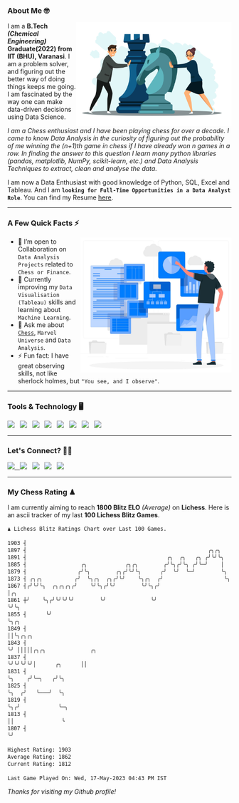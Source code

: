 ### About Me 🤓
<img align="right" alt="Coding" width="350" src="https://github.com/Laxman-Lakhan/Laxman-Lakhan/blob/master/Assets/Chess_Vector.jpg">   

I am a **B.Tech** _**(Chemical Engineering)**_ **Graduate(2022) from IIT (BHU), Varanasi**. I am a problem solver, and figuring out the better way of doing things keeps me going. I am fascinated by the way one can make data-driven decisions using Data Science. 

_I am a Chess enthusiast and I have been playing chess for over a decade. I came to know Data Analysis in the curiosity of figuring out the probability of me winning the (n+1)th game in chess if I have already won n games in a row. In finding the answer to this question I learn many python libraries (pandas, matplotlib, NumPy, scikit-learn, etc.) and Data Analysis Techniques to extract, clean and analyse the data._

I am now a Data Enthusiast with good knowledge of Python, SQL, Excel and Tableau. And I am **`looking for Full-Time Opportunities in a Data Analyst Role`**. You can find my Resume
 [here](https://drive.google.com/file/d/1UIOoogRLj5eGQFQBkuvMmTISZVdl2Ok7/view?usp=sharing).


---

### A Few Quick Facts ⚡️
<img align="right" alt="Coding" width="340" src="https://github.com/Laxman-Lakhan/Laxman-Lakhan/blob/master/Assets/Data_Vector.jpg">   

- 🤝 I’m open to Collaboration on `Data Analysis Projects` related to `Chess or Finance`.
- 📖 Currently improving my `Data Visualisation (Tableau)` skills and learning about `Machine Learning`.
- 💬 Ask me about [`Chess`](https://lichess.org/@/YourKingIsInDanger), `Marvel Universe` and `Data Analysis`.
- ⚡️ Fun fact: I have great observing skills, not like sherlock holmes, but `"You see, and I observe"`.

---
### Tools & Technology 🖥

<img src="https://img.shields.io/badge/Python-white?logo=Python&logoColor=ColorName&style=ShieldStyle" /> &nbsp;
<img src="https://img.shields.io/badge/MySQL-white?logo=MySQL&logoColor=ColorName&style=ShieldStyle" /> &nbsp;
<img src="https://img.shields.io/badge/Tableau-white?logo=Tableau&logoColor=ColorName&style=ShieldStyle" /> &nbsp;
<img src="https://img.shields.io/badge/Excel-white?logo=Microsoft+Excel&logoColor=196F3D&style=ShieldStyle" /> &nbsp;
<img src="https://img.shields.io/badge/Jupyter-white?logo=Jupyter&logoColor=ColorName&style=ShieldStyle" /> &nbsp;
<img src="https://img.shields.io/badge/pandas-white?logo=Pandas&logoColor=000080&style=ShieldStyle" /> &nbsp;
<img src="https://img.shields.io/badge/numpy-white?logo=Numpy&logoColor=85C1E9&style=ShieldStyle" /> &nbsp;
<img src="https://img.shields.io/badge/scikit learn-white?logo=Scikit+Learn&logoColor=ColorName&style=ShieldStyle" /> &nbsp;



---

### Let's Connect? 🫳🏻

<a href="mailto:laxmansingh.lakhan@gmail.com"> <img src="https://img.icons8.com/fluent/48/000000/gmail.png" width="3.5%"/> &nbsp;
[<img src="https://img.icons8.com/color/48/000000/linkedin.png" width="3.5%"/>](https://www.linkedin.com/in/laxman-lakhan/)  &nbsp;
[<img src="https://img.icons8.com/fluent/48/000000/facebook-new.png" width="3.5%"/>](https://www.facebook.com/s.laxmanlakhan/)  &nbsp;
[<img src="https://img.icons8.com/fluent/48/000000/instagram-new.png" width="3.5%"/>](https://www.instagram.com/laxman.lakhan/)  &nbsp;
[<img src="https://img.icons8.com/color/48/000000/twitter.png" width="3.5%"/>](https://twitter.com/laxman__lakhan)  &nbsp;

 ---
  
### My Chess Rating ♟
  
I am currently aiming to reach **1800 Blitz ELO** *(Average)* on **Lichess**. Here is an ascii tracker of my last **100 Lichess Blitz Games**.

  ```
  ♟︎ 𝙻𝚒𝚌𝚑𝚎𝚜𝚜 𝙱𝚕𝚒𝚝𝚣 𝚁𝚊𝚝𝚒𝚗𝚐𝚜 𝙲𝚑𝚊𝚛𝚝 𝚘𝚟𝚎𝚛 𝙻𝚊𝚜𝚝 𝟷00 𝙶𝚊𝚖𝚎𝚜.
  
1903 ┤
1897 ┤                                                         ╭╮╭╮
1891 ┤                                            ╭╮  ╭╮   ╭╮ ╭╯╰╯╰╮
1885 ┤                 ╭╮            ╭╮╭╮        ╭╯╰╮╭╯╰╮ ╭╯╰─╯    │
1879 ┤                ╭╯╰╮        ╭╮╭╯╰╯╰╮      ╭╯  ╰╯  ╰─╯        ╰╮
1873 ┤ ╭╮╭╮          ╭╯  ╰╮╭╮  ╭╮╭╯╰╯    ╰╮╭╮  ╭╯                   ╰╮
1867 ┤╭╯╰╯╰╮  ╭╮╭╮╭╮╭╯    ╰╯╰╮╭╯╰╯        ╰╯╰╮╭╯                     │╭╮
1861 ┼╯    ╰╮╭╯╰╯╰╯╰╯        ╰╯              ╰╯                      ╰╯╰╮
1855 ┤      ╰╯                                                          ╰╮╭╮
1849 ┤                                                                   ││╰╮╭╮╭╮
1843 ┤                                                                   ╰╯ │││││╭╮╭╮              ╭╮
1837 ┤                                                                      ╰╯╰╯╰╯╰╯│      ╭╮      ││
1831 ┤                                                                              ╰╮    ╭╯╰─╮   ╭╯╰╮
1825 ┤                                                                               ╰╮  ╭╯   ╰───╯  ╰╮
1819 ┤                                                                                ╰╮╭╯            ╰─╮
1813 ┤                                                                                 ││               ╰
1807 ┤                                                                                 ╰╯ 

Highest Rating: 1903
Average Rating: 1862
Current Rating: 1812 

Last Game Played On: Wed, 17-May-2023 04:43 PM IST
  ```
  
  
*Thanks for visiting my Github profile!*
